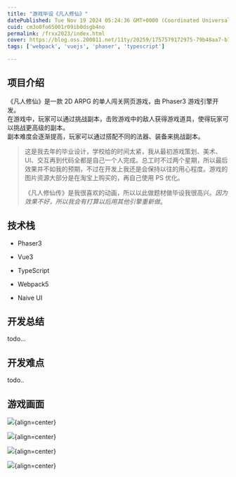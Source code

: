 ```yaml
---
title: "游戏毕设《凡人修仙》"
datePublished: Tue Nov 19 2024 05:24:36 GMT+0000 (Coordinated Universal Time)
cuid: cm3o0fo65001r09ib0dsgb4no
permalink: /frxx2023/index.html
cover: https://blog.oss.200011.net/11ty/20259/1757579172975-79b48aa7-b712-4972-bbfc-83343dc7b950.png
tags: ['webpack', 'vuejs', 'phaser', 'typescript']

---
```


## 项目介绍

《凡人修仙》是一款 2D ARPG 的单人闯关网页游戏，由 Phaser3 游戏引擎开发。  
在游戏中，玩家可以通过挑战副本，击败游戏中的敌人获得游戏道具，使得玩家可以挑战更高级的副本。  
副本难度会逐渐提高，玩家可以通过搭配不同的法器、装备来挑战副本。

> 这是我去年的毕业设计，学校给的时间太紧，我从最初游戏策划、美术、UI、交互再到代码全都是自己一个人完成。总工时不过两个星期，所以最后效果并不如我的预期，不过在开发上我还是会保持以往的用心程度。游戏的图片资源大部分是在淘宝上购买的，再自己使用 PS 优化。
> 
> 《凡人修仙传》是我很喜欢的动画，所以以此做题材做毕设我很高兴。*因为效果不好，所以我会有打算以后用其他引擎重新做*。

## 技术栈

* Phaser3
    
* Vue3
    
* TypeScript
    
* Webpack5
    
* Naive UI
    

## 开发总结

todo…

## 开发难点

todo..

## 游戏画面

![](https://blog.oss.200011.net/11ty/20259/1757579174026-7b0b8073-f9f6-4183-9d45-839d5ff07b83.png){align=center}

![](https://blog.oss.200011.net/11ty/20259/1757579175335-eb0665c0-09d5-45d3-a43d-3a8602fd04a3.png){align=center}

![](https://blog.oss.200011.net/11ty/20259/1757579176364-e13de825-10ba-4303-986c-532f50b681e6.png){align=center}

![](https://blog.oss.200011.net/11ty/20259/1757579177320-982a7e7b-1fe6-4d2a-9afd-aa404c647ee3.png){align=center}
